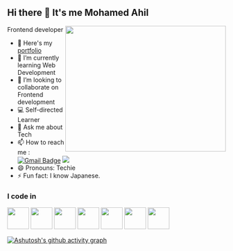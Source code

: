 ## Hi there 👋 It's me Mohamed Ahil

Frontend developer
<img align="right" width="370" height="290" src="https://i.pinimg.com/originals/47/f0/34/47f0342cec72b800463bf003eac1257e.gif">
- 🔭 Here's my [portfolio](https://mohamedahil1.github.io/my-portfolio/)                                                 
- 🌱 I’m currently learning Web Development
- 👯 I’m looking to collaborate on Frontend development
- 💻  Self-directed Learner
- 💬 Ask me about Tech
- 📫 How to reach me :
<br /> [![Gmail Badge](https://img.shields.io/badge/-smohamedahil-c14438?style=flat&logo=Gmail&logoColor=white&link=mailto:smohamedahil@gmail.com)](mailto:smohamedahil@gmail.com)
[<img src="https://img.shields.io/badge/LinkedIn-0077B5?style=for-the-badge&logo=linkedin&logoColor=white" />](https://linkedin.com/in/mohamed-ahil1)
- 😄 Pronouns: Techie
- ⚡ Fun fact: I know Japanese.

### I code in
 <img height="50" width="50" src="https://img.icons8.com/color/48/000000/html-5.png" /> <img height="50" width="50" src="https://img.icons8.com/color/48/000000/css3.png" /> <img height="50" width="50" src="https://img.icons8.com/color/48/000000/bootstrap.png" />
<img height="50" width="50" src="https://img.icons8.com/color/48/000000/javascript.png"/>
<img height="50" width="50" src="https://img.icons8.com/color/48/000000/react-native.png"/>
<img height="50" width="50" src="https://img.icons8.com/officel/80/000000/php-logo.png"/>
<img height="50" width="50" src="https://img.icons8.com/ios-filled/50/000000/mysql-logo.png"/>

[![Ashutosh's github activity graph](https://github-readme-activity-graph.vercel.app/graph?username=mohamedahil1&bg_color=000000&color=ffffff&line=00d624&point=ffffff&area=true&hide_border=true)](https://github.com/ashutosh00710/github-readme-activity-graph)
